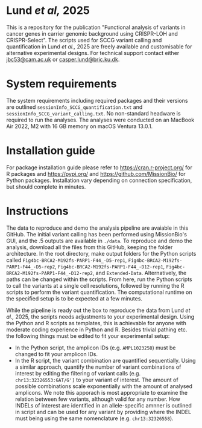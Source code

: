 # Lund _et al,_ 2025
This is a repository for the publication "Functional analysis of variants in cancer genes in carrier genomic background using CRISPR-LOH and CRISPR-Select". The scripts used for SCCG variant calling and quantification in Lund _et al.,_ 2025 are freely available and customisable for alternative experimental designs. For technical support contact either jbc53@cam.ac.uk or casper.lund@bric.ku.dk.

# System requirements
The system requirements including required packages and their versions are outlined `sessionInfo_SCCG_quantification.txt` and `sessionInfo_SCCG_variant_calling.txt`. No non-standard headware is required to run the analyses. The analyses were conducted on an MacBook Air 2022, M2 with 16 GB memory on macOS Ventura 13.0.1.

# Installation guide
For package installation guide please refer to https://cran.r-project.org/ for R packages and https://pypi.org/ and https://github.com/MissionBio/ for Python packages. Installation vary depending on connection specification, but should complete in minutes.

# Instructions
The data to reproduce and demo the analysis pipeline are avaiable in this GitHub. The initial variant calling has been performed using MissionBio's GUI, and the .5 outputs are available in `./data`. To reproduce and demo the analysis, download all the files from this GitHub, keeping the folder architecture. In the root directory, make output folders for the Python scripts called `Fig4bc-BRCA2-M192fs-PARP1-F44_-D5-rep1`, `Fig4bc-BRCA2-M192fs-PARP1-F44_-D5-rep2`, `Fig4bc-BRCA2-M192fs-PARP1-F44_-D12-rep1`, `Fig4bc-BRCA2-M192fs-PARP1-F44_-D12-rep2`, and `Extended-Data`. Alternatively, the paths can be changed within the scripts. From here, run the Python scripts to call the variants at a single cell resolutions, followed by running the R scripts to perform the variant quantification. The computational runtime on the specified setup is to be expected at a few minutes. 

While the pipeline is ready out the box to reproduce the data from Lund _et al.,_ 2025, the scripts needs adjustments to your experimental design. Using the Python and R scripts as templates, this is achievable for anyone with moderate coding experience in Python and R. Besides trivial pathing etc. the following things must be edited to fit your experimental setup:
- In the Python script, the amplicon IDs (e.g. `AMPL1023258`) must be changed to fit your amplicon IDs.
- In the R script, the variant combination are quantified sequentially. Using a similar approach, quantify the number of variant combinations of interest by editing the filtering of variant calls (e.g. `chr13:32326553:GAT/G']` to your variant of interest. The amount of possible combinations scale exponentially with the amount of analysed amplicons. We note this apporach is most appropriate to examine the relation between few variants, although valid for any number. How INDELs of interest are identified in an allele-specific amnner is outlined in script and can be used for any variant by providing where the INDEL must being using the same nomenclature (e.g. `chr13:32326558`).
